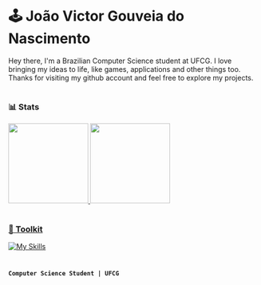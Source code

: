 # 🕹️ João Victor Gouveia do Nascimento

<p> 
Hey there, I'm a Brazilian Computer Science student at UFCG. I love bringing my ideas to life, like games, applications and other things too. Thanks for visiting my github account and feel free to explore my projects.
<p>
  
#

### 📊 Stats
<div align="left">
  <a href="https://github.com/joaovgouveia">
  <img height="160rem" src="https://github-readme-stats.vercel.app/api?username=joaovgouveia&show_icons=true&theme=midnight-purple&include_all_commits=true&count_private=true"/>
  <img height="160rem" src="https://github-readme-stats.vercel.app/api/top-langs/?username=joaovgouveia&layout=compact&langs_count=7&theme=midnight-purple"/>
</div>

#

### 🧰 Toolkit

[![My Skills](https://skills.thijs.gg/icons?i=python,java,cpp,clojure,unity,vim,linux)](https://github.com/joaovgouveia)
 
#

**`Computer Science Student | UFCG`**

<!-- 
[@joaovgouveia](https://github.com/joaovgouveia)
cs,javascript,html,css,
--!>
